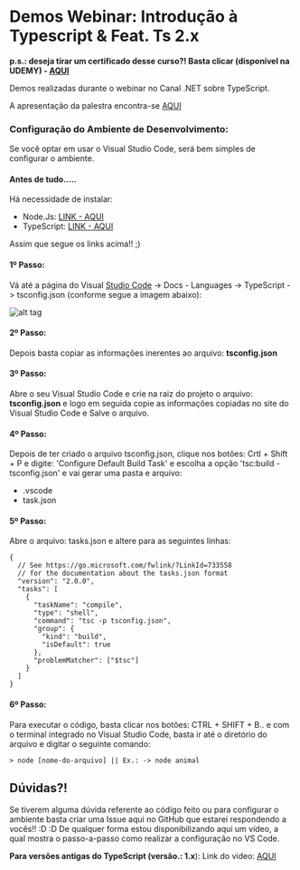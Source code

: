 # Demos Webinar: Introdução à Typescript & Feat. Ts 2.x

**p.s.: deseja tirar um certificado desse curso?! Basta clicar (disponível na UDEMY) - [AQUI](https://www.udemy.com/curso-typescript-para-desenvolvedores-c)**

Demos realizadas durante o webinar no Canal .NET sobre TypeScript.

A apresentação da palestra encontra-se [AQUI](https://pt.slideshare.net/GlauciaLemos/apresentao-introduo-typescript-net-caxias-do-sul)

### Configuração do Ambiente de Desenvolvimento:

Se você optar em usar o Visual Studio Code, será bem simples de configurar o ambiente.

#### Antes de tudo.....
Há necessidade de instalar:

* Node.Js: [LINK - AQUI](https://nodejs.org/en/)
* TypeScript: [LINK - AQUI](https://www.typescriptlang.org/) 

Assim que segue os links acima!! ;)

#### 1º Passo:
Vá até a página do Visual [Studio Code](https://code.visualstudio.com/docs/languages/typescript?WT.mc_id=javascript-0000-gllemos) -> Docs - Languages -> TypeScript -> tsconfig.json (conforme segue a imagem abaixo):

![alt tag](https://uploaddeimagens.com.br/images/000/921/644/original/pic_1.png?1495141187)

#### 2º Passo:
Depois basta copiar as informações inerentes ao arquivo: **tsconfig.json**

#### 3º Passo:
Abre o seu Visual Studio Code e crie na raiz do projeto o arquivo: **tsconfig.json** e logo em seguida copie
as informações copiadas no site do Visual Studio Code e Salve o arquivo.


#### 4º Passo:
Depois de ter criado o arquivo tsconfig.json, clique nos botões: Crtl + Shift + P e digite: 'Configure Default Build Task' e escolha a opção 'tsc:build - tsconfig.json' e vai gerar uma pasta e arquivo: 

* .vscode
* task.json


#### 5º Passo:
Abre o arquivo: tasks.json e altere para as seguintes linhas:

```
{    
  // See https://go.microsoft.com/fwlink/?LinkId=733558
  // for the documentation about the tasks.json format
  "version": "2.0.0",
  "tasks": [
    {
      "taskName": "compile",
      "type": "shell",
      "command": "tsc -p tsconfig.json",
      "group": {
        "kind": "build",
        "isDefault": true
      },
      "problemMatcher": ["$tsc"]
    }
  ]
}

```

#### 6º Passo:
Para executar o código, basta clicar nos botões: CTRL + SHIFT + B.. e com o terminal integrado no Visual 
Studio Code, basta ir até o diretório do arquivo e digitar o seguinte comando:

```
> node [nome-do-arquivo] || Ex.: -> node animal
```

## Dúvidas?!

Se tiverem alguma dúvida referente ao código feito ou para configurar o ambiente basta criar uma Issue aqui no GitHub que estarei respondendo a vocês!! :D :D 
De qualquer forma estou disponibilizando aqui um vídeo, a qual mostra o passo-a-passo como realizar a configuração no VS Code. 

**Para versões antigas do TypeScript (versão.: 1.x**): Link do video: [AQUI](https://www.youtube.com/watch?v=DwEJEVVqFVw&t=23s&list=PLb2HQ45KP0Wt32eCnju3lyncXUvDV5Nob&index=2)
